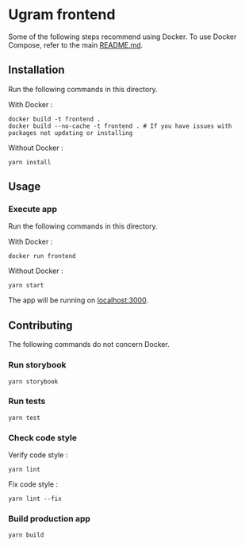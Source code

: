 # Ugram frontend

Some of the following steps recommend using Docker. To use Docker Compose, refer to the main [README.md](../README.md).

## Installation

Run the following commands in this directory.

With Docker : 
```shell
docker build -t frontend .
docker build --no-cache -t frontend . # If you have issues with packages not updating or installing
```

Without Docker : 
```
yarn install
```

## Usage

### Execute app

Run the following commands in this directory.

With Docker :
```shell
docker run frontend
```

Without Docker :
```
yarn start
```

The app will be running on [localhost:3000](http://localhost:3000).

## Contributing

The following commands do not concern Docker.

### Run storybook

```
yarn storybook
```

### Run tests

```
yarn test
```

### Check code style

Verify code style : 
```
yarn lint
```

Fix code style :
```
yarn lint --fix
```

### Build production app

```
yarn build
```
